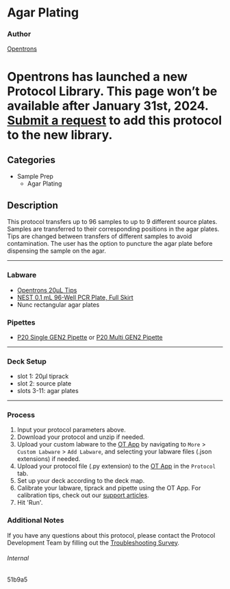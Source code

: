 # Agar Plating

### Author
[Opentrons](https://opentrons.com/)


# Opentrons has launched a new Protocol Library. This page won’t be available after January 31st, 2024. [Submit a request](https://docs.google.com/forms/d/e/1FAIpQLSdYYp9QCKow4nn0KlCVsMS3HX0eJ0N9O7-erajKvcpT0lWbSg/viewform) to add this protocol to the new library.

## Categories
* Sample Prep
	* Agar Plating

## Description

This protocol transfers up to 96 samples to up to 9 different source plates. Samples are transferred to their corresponding positions in the agar plates. Tips are changed between transfers of different samples to avoid contamination. The user has the option to puncture the agar plate before dispensing the sample on the agar.

---

### Labware
* [Opentrons 20µL Tips](https://shop.opentrons.com/collections/opentrons-tips/products/opentrons-10ul-tips)
* [NEST 0.1 mL 96-Well PCR Plate, Full Skirt](https://shop.opentrons.com/collections/verified-labware/products/nest-0-1-ml-96-well-pcr-plate-full-skirt)
* Nunc rectangular agar plates

### Pipettes
* [P20 Single GEN2 Pipette](https://shop.opentrons.com/collections/ot-2-pipettes/products/single-channel-electronic-pipette) or [P20 Multi GEN2 Pipette](https://shop.opentrons.com/collections/ot-2-pipettes/products/8-channel-electronic-pipette)

---

### Deck Setup
* slot 1: 20µl tiprack
* slot 2: source plate
* slots 3-11: agar plates

---

### Process
1. Input your protocol parameters above.
2. Download your protocol and unzip if needed.
3. Upload your custom labware to the [OT App](https://opentrons.com/ot-app) by navigating to `More` > `Custom Labware` > `Add Labware`, and selecting your labware files (.json extensions) if needed.
4. Upload your protocol file (.py extension) to the [OT App](https://opentrons.com/ot-app) in the `Protocol` tab.
5. Set up your deck according to the deck map.
6. Calibrate your labware, tiprack and pipette using the OT App. For calibration tips, check out our [support articles](https://support.opentrons.com/en/collections/1559720-guide-for-getting-started-with-the-ot-2).
7. Hit 'Run'.

### Additional Notes
If you have any questions about this protocol, please contact the Protocol Development Team by filling out the [Troubleshooting Survey](https://protocol-troubleshooting.paperform.co/).

###### Internal
51b9a5

